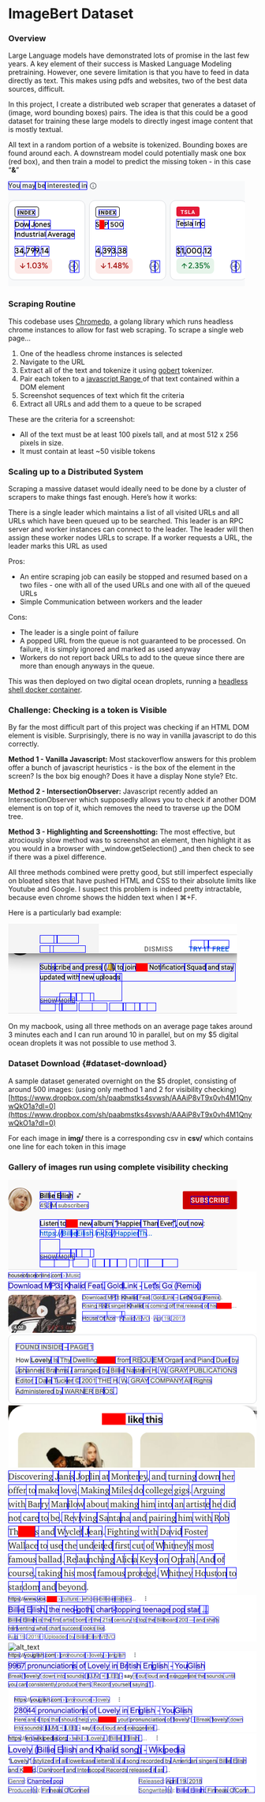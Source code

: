 


# ImageBert Dataset

### Overview

Large Language models have demonstrated lots of promise in the last few years. A key element of their success is Masked Language Modeling pretraining. However, one severe limitation is that you have to feed in data directly as text. This makes using pdfs and websites, two of the best data sources, difficult.

In this project, I create a distributed web scraper that generates a dataset of (image, word bounding boxes) pairs. The idea is that this could be a good dataset for training these large models to directly ingest image content that is mostly textual.

All text in a random portion of a website is tokenized. Bounding boxes are found around each. A downstream model could potentially mask one box (red box), and then train a model to predict the missing token - in this case “**&**”



![alt_text](readmeimages/18.png)



### Scraping Routine

This codebase uses [Chromedp](https://github.com/chromedp/chromedp), a golang library which runs headless chrome instances to allow for fast web scraping. To scrape a single web page…



1. One of the headless chrome instances is selected
2. Navigate to the URL
3. Extract all of the text and tokenize it using [gobert](https://github.com/buckhx/gobert) tokenizer.
4. Pair each token to a [javascript Range ](https://developer.mozilla.org/en-US/docs/Web/API/Range)of that text contained within a DOM element
5. Screenshot sequences of text which fit the criteria
6. Extract all URLs and add them to a queue to be scraped

These are the criteria for a screenshot:


* All of the text must be at least 100 pixels tall, and at most 512 x 256 pixels in size.
* It must contain at least ~50 visible tokens


### Scaling up to a Distributed System

Scraping a massive dataset would ideally need to be done by a cluster of scrapers to make things fast enough. Here’s how it works:

There is a single leader which maintains a list of all visited URLs and all URLs which have been queued up to be searched. This leader is an RPC server and worker instances can connect to the leader. The leader will then assign these worker nodes URLs to scrape. If a worker requests a URL, the leader marks this URL as used

Pros:

* An entire scraping job can easily be stopped and resumed based on a two files - one with all of the used URLs and one with all of the queued URLs
* Simple Communication between workers and the leader

Cons:

* The leader is a single point of failure
* A popped URL from the queue is not guaranteed to be processed. On failure, it is simply ignored and marked as used anyway
* Workers do not report back URLs to add to the queue since there are more than enough anyways in the queue.

This was then deployed on two digital ocean droplets, running a [headless shell docker container](https://github.com/chromedp/docker-headless-shell#:~:text=The%20headless%2Dshell%20project%20provides,profiling%2C%20or%20testing%20web%20pages.).


### Challenge: Checking is a token is Visible
By far the most difficult part of this project was checking if an HTML DOM element is visible. Surprisingly, there is no way in vanilla javascript to do this correctly.

**Method 1 - Vanilla Javascript:** Most stackoverflow answers for this problem offer a bunch of javascript heuristics - is the box of the element in the screen? Is the box big enough? Does it have a display None style? Etc.

**Method 2 - IntersectionObserver:** Javascript recently added an IntersectionObserver which supposedly allows you to check if another DOM element is on top of it, which removes the need to traverse up the DOM tree.

**Method 3 - Highlighting and Screenshotting:** The most effective, but atrociously slow method was to screenshot an element, then highlight it as you would in a browser with  _window.getSelection() _and then check to see if there was a pixel difference.

All three methods combined were pretty good, but still imperfect especially on bloated sites that have pushed HTML and CSS to their absolute limits like Youtube and Google. I suspect this problem is indeed pretty intractable, because even chrome shows the hidden text when I ⌘+F.

 Here is a particularly bad example:



![alt_text](readmeimages/3.png)


On my macbook, using all three methods on an average page takes around 3 minutes each and I can run around 10 in parallel, but on my $5 digital ocean droplets it was not possible to use method 3.


### Dataset Download {#dataset-download}

A sample dataset generated overnight on the $5 droplet, consisting of around 500 images: (using only method 1 and 2 for visibility checking) [https://www.dropbox.com/sh/paabmstks4svwsh/AAAiP8vT9x0vh4M1QnywQkO1a?dl=0](https://www.dropbox.com/sh/paabmstks4svwsh/AAAiP8vT9x0vh4M1QnywQkO1a?dl=0)

For each image in **img/** there is a corresponding csv in **csv/** which contains one line for each token in this image


### Gallery of images run using complete visibility checking

![alt_text](readmeimages/1.png)
![alt_text](readmeimages/5.png)
![alt_text](readmeimages/10.png)
![alt_text](readmeimages/15.png)
![alt_text](readmeimages/20.png)
![alt_text](readmeimages/25.png)
![alt_text](readmeimages/30.png)
![alt_text](readmeimages/28.png)
![alt_text](readmeimages/27.png)
